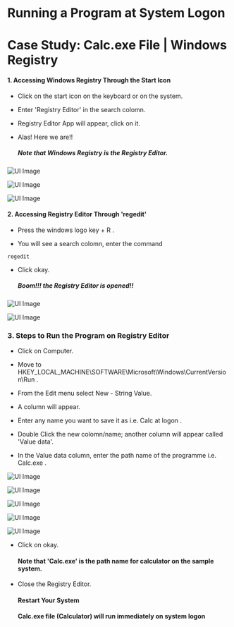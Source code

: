 # Running a Program at System Logon 
# Case Study: Calc.exe File | Windows Registry 

#### 1. Accessing Windows Registry Through the Start Icon

- Click on the start icon on the keyboard or on the system.

- Enter 'Registry Editor' in the search colomn.

- Registry Editor App will appear, click on it.

- Alas! Here we are!!

     #####   Note that Windows Registry is the Registry Editor.



![UI Image](https://github.com/FacelessHacker/Rahmah/blob/main/Screenshot%20(10).png)

![UI Image](https://github.com/FacelessHacker/Rahmah/blob/main/Screenshot%20(11).png)

![UI Image](https://github.com/FacelessHacker/Rahmah/blob/main/Screenshot%20(12).png)



#### 2. Accessing Registry Editor Through 'regedit'

- Press the windows logo key + R .

- You will see a search colomn, enter the command 
```
regedit

```
- Click okay.

     ##### Boom!!! the Registry Editor is opened!!

![UI Image](https://github.com/FacelessHacker/Rahmah/blob/main/Image%201.png)

![UI Image](https://github.com/FacelessHacker/Rahmah/blob/main/Image2.png)


### 3. Steps to Run the Program on Registry Editor

- Click on Computer.

- Move to HKEY_LOCAL_MACHINE\SOFTWARE\Microsoft\Windows\CurrentVersion\Run .

- From the Edit menu select New - String Value.

- A column will appear. 

- Enter any name you want to save it as i.e. Calc at logon .

- Double Click the new colomn/name; another column will appear called 'Value data'.

- In the Value data column, enter the path name of the programme i.e. Calc.exe .


![UI Image](https://github.com/FacelessHacker/Rahmah/blob/main/Screenshot%20(13).png)

![UI Image](https://github.com/FacelessHacker/Rahmah/blob/main/Screenshot%20(16).png)

![UI Image](https://github.com/FacelessHacker/Rahmah/blob/main/Screenshot%20(17).png)

![UI Image](https://github.com/FacelessHacker/Rahmah/blob/main/Screenshot%20(18).png)

![UI Image](https://github.com/FacelessHacker/Rahmah/blob/main/Screenshot%20(19).png)

- Click on okay.

     #### Note that 'Calc.exe' is the path name for calculator on the sample system.

- Close the Registry Editor.

     #### Restart Your System

     #### Calc.exe file (Calculator) will run immediately on system logon




